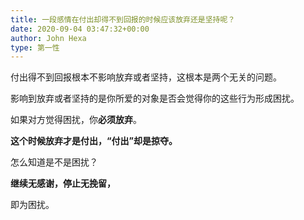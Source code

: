 ```yaml
---
title: 一段感情在付出却得不到回报的时候应该放弃还是坚持呢？
date: 2020-09-04 03:47:32+00:00
author: John Hexa
type: 第一性
---
```

付出得不到回报根本不影响放弃或者坚持，这根本是两个无关的问题。

影响到放弃或者坚持的是你所爱的对象是否会觉得你的这些行为形成困扰。

如果对方觉得困扰，你**必须放弃**。

**这个时候放弃才是付出，“付出”却是掠夺。**

怎么知道是不是困扰？

**继续无感谢，停止无挽留，**

即为困扰。


